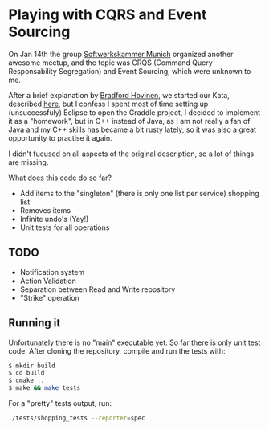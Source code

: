 # Playing with CQRS and Event Sourcing

On Jan 14th
the group <a href="http://www.meetup.com/Software-Craftsmanship-Meetup-Softwerkskammer-Munchen/events/227376769/">
Softwerkskammer Munich</a> organized another awesome meetup, and the topic was CRQS (Command Query Responsability 
Segregation) and Event Sourcing, which were unknown to me.

After a brief explanation by <a href="https://github.com/hovinen">Bradford Hovinen</a>, we started our Kata, described
<a href="https://github.com/hovinen/softwerkskammer-muenchen-01-2016">here</a>, but I confess I spent most of time
setting up (unsuccessfuly) Eclipse to open the Graddle project, I decided to implement it as a "homework", but in C++
instead of Java, as I am not really a fan of Java and my C++ skills has became a bit rusty lately, so it was also a great
opportunity to practise it again.

I didn't fucused on all aspects of the original description, so a lot of things are missing.

What does this code do so far?

- Add items to the "singleton" (there is only one list per service) shopping list
- Removes items
- Infinite undo's (Yay!)
- Unit tests for all operations

## TODO

- Notification system
- Action Validation
- Separation between Read and Write repository
- "Strike" operation

## Running it 

Unfortunately there is no "main" executable yet. So far there is only unit test code.
After cloning the repository, compile and run the tests with:

```bash
$ mkdir build
$ cd build
$ cmake ..
$ make && make tests
```

For a "pretty" tests output, run:

```bash
./tests/shopping_tests --reporter=spec
```
